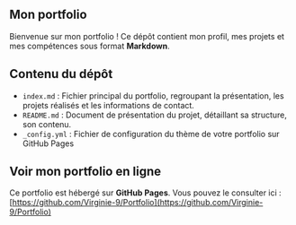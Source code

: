 ## Mon portfolio

Bienvenue sur mon portfolio ! Ce dépôt contient mon profil, mes projets et mes compétences sous format **Markdown**.

## Contenu du dépôt
- `index.md` : Fichier principal du portfolio, regroupant la présentation, les projets réalisés et les informations de contact.
- `README.md` : Document de présentation du projet, détaillant sa structure, son contenu.
- `_config.yml` : Fichier de configuration du thème de votre portfolio sur GitHub Pages

## Voir mon portfolio en ligne  
Ce portfolio est hébergé sur **GitHub Pages**. Vous pouvez le consulter ici :  
[https://github.com/Virginie-9/Portfolio](https://github.com/Virginie-9/Portfolio) 
